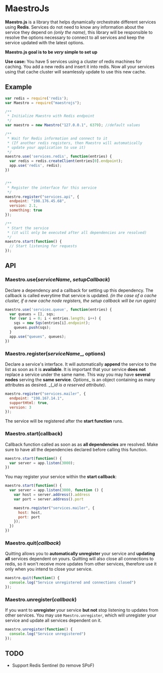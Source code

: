 # MaestroJs
__Maestro.js__ is a library that helps dynamically orchestrate different services using __Redis__.
Services do not need to know any information about the service they depend on _(only the name)_, this library will be responsible to resolve the options necessary to connect to all services and keep the service updated with the latest options.

__Maestro.js goal is to be *very* simple to set up__

__Use case:__ You have 5 services using a cluster of redis machines for caching. You add a new redis and insert it into redis. Now all your services using that cache cluster will seamlessly update to use this new cache.

## Example
```javascript
var redis = require('redis');
var Maestro = require("maestrojs");

/**
 * Initialize Maestro with Redis endpoint
 */
var maestro = new Maestro("127.0.0.1", 6379); //default values

/**
 * Wait for Redis information and connect to it
 * (If another redis registers, then Maestro will automatically
 * update your application to use it)
 */
maestro.use('services.redis', function(entries) {
  var redis = redis.createClient(entries[0].endpoint);
  app.use('redis', redis);
})


/**
 * Register the interface for this service
 */
maestro.register("services.api", {
  endpoint: "198.176.45.68",
  version: 2.1,
  something: true
});

/**
 * Start the service
 * (it will only be executed after all dependencies are resolved)
 */
maestro.start(function() {
  // Start listening for requests
});
```

## API
### Maestro.use(_serviceName_, _setupCallback_)
Declare a dependency and a callback for setting up this dependency. The callback is called everytime that service is updated. _(in the case of a cache cluster, if a new cache node registers, the setup callback will be run again)_
```javascript
maestro.use('services.queue', function(entries) {
  var queues = [], sqs;
  for (var i = 0; i < entries.length; i++) {
    sqs = new Sqs(entries[i].endpoint);
    queues.push(sqs);
  }
  app.use("queues", queues);
})
```

### Maestro.register(_serviceName__, options)
Declare a service's interface. It will automatically __append__ the service to the list as soon as it is __available__. It is important that your service __does not__ replace a service under the same name. This way you may have __several nodes__ serving the __same service__.
_Options__ is an object containing as many attributes as desired. _(\__id is a reserved attribute)_.
```javascript
maestro.register("services.mailer", {
  endpoint: "198.167.14.1",
  supportHtml: true,
  version: 3
});
```
The service will be registered after the __start function__ runs.

### Maestro.start(callback)
Callback function called as soon as as __all dependencies__ are resolved. Make sure to have all the dependencies declared before calling this function.
```javascript
maestro.start(function() {
  var server = app.listen(3000);
})
```
You may register your service within the __start callback__:
```javascript
maestro.start(function() {
  var server = app.listen(3000, function () {
    var host = server.address().address
    var port = server.address().port

    maestro.register("services.mailer", {
      host: host,
      port: port
    });
  })
})
```

### Maestro.quit(_callback_)
Quitting allows you to __automatically unregister__ your service and __updating all__ services dependent on yours. Quitting will also close all connections to redis, so it won't receive more updates from other services, therefore use it only when you intend to close your service.
```javascript
maestro.quit(function() {
  console.log("Service unregistered and connections closed")
});
```

### Maestro.unregister(_callback_)
If you want to __unregister__ your service __but not__ stop listening to updates from other services. You may use ```Maestro.unregister```, which will unregister your service and update all services dependent on it.
```javascript
maestro.unregister(function() {
  console.log("Service unregistered")
});
```

## TODO
- Support Redis Sentinel (to remove SPoF)
